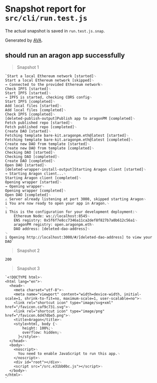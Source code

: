 # Snapshot report for `src/cli/run.test.js`

The actual snapshot is saved in `run.test.js.snap`.

Generated by [AVA](https://ava.li).

## should run an aragon app successfully

> Snapshot 1

    `Start a local Ethereum network [started]␊
    Start a local Ethereum network [skipped]␊
    → Connected to the provided Ethereum network␊
    Check IPFS [started]␊
    Start IPFS [started]␊
    → IPFS is started, checking CORS config␊
    Start IPFS [completed]␊
    Add local files [started]␊
    Add local files [completed]␊
    Check IPFS [completed]␊
    [deleted-publish-output]Publish app to aragonPM [completed]␊
    Fetch published repo [started]␊
    Fetch published repo [completed]␊
    Create DAO [started]␊
    Fetching template bare-kit.aragonpm.eth@latest [started]␊
    Fetching template bare-kit.aragonpm.eth@latest [completed]␊
    Create new DAO from template [started]␊
    Create new DAO from template [completed]␊
    Checking DAO [started]␊
    Checking DAO [completed]␊
    Create DAO [completed]␊
    Open DAO [started]␊
    [deleted-wrapper-install-output]Starting Aragon client [started]␊
    → Starting Aragon client...␊
    Starting Aragon client [completed]␊
    Opening wrapper [started]␊
    → Opening wrapper␊
    Opening wrapper [completed]␊
    Open DAO [completed]␊
    ⚠ Server already listening at port 3000, skipped starting Aragon␊
    i You are now ready to open your app in Aragon.␊
    ␊
    i This is the configuration for your development deployment:␊
        Ethereum Node: ws://localhost:8545␊
        ENS registry: 0x5f6f7e8cc7346a11ca2def8f827b7a0b612c56a1␊
        aragonPM registry: open.aragonpm.eth␊
        DAO address: [deleted-dao-address]␊
    ␊
    i Opening http://localhost:3000/#/[deleted-dao-address] to view your DAO`

> Snapshot 2

    200

> Snapshot 3

    `<!DOCTYPE html>␊
    <html lang="en">␊
      <head>␊
        <meta charset="utf-8">␊
        <meta name="viewport" content="width=device-width, initial-scale=1, shrink-to-fit=no, maximum-scale=1, user-scalable=no">␊
        <link rel="shortcut icon" type="image/svg+xml" href="/favicon.caf9c731.svg">␊
        <link rel="shortcut icon" type="image/png" href="/favicon.6d47dbe5.png">␊
        <title>Aragon</title>␊
        <style>html, body {␊
            height: 100%;␊
            overflow: hidden;␊
          }</style>␊
      </head>␊
      <body>␊
        <noscript>␊
          You need to enable JavaScript to run this app.␊
        </noscript>␊
        <div id="root"></div>␊
        <script src="/src.e31bb0bc.js"></script>␊
      </body>␊
    </html>␊
    `
